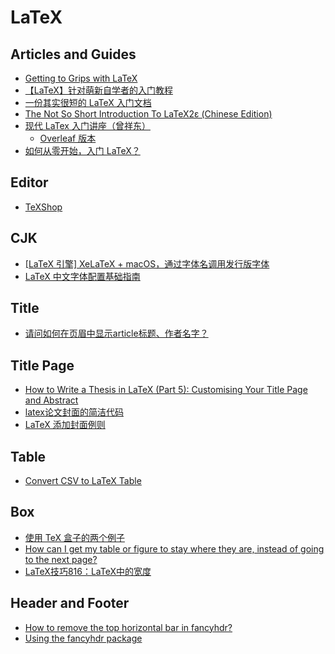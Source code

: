 # LaTeX

## Articles and Guides
* [Getting to Grips with LaTeX](https://www.andy-roberts.net/latex/)
* [【LaTeX】针对萌新自学者的入门教程](https://zhuanlan.zhihu.com/p/521649367)
* [一份其实很短的 LaTeX 入门文档](https://liam0205.me/2014/09/08/latex-introduction/)
* [The Not So Short Introduction To LaTeX2ε (Chinese Edition)](https://github.com/CTeX-org/lshort-zh-cn/)
* [现代 LaTex 入门讲座（曾祥东）](https://github.com/stone-zeng/latex-talk)
  * [Overleaf 版本](https://www.overleaf.com/project/622df830d7e1111ae7ccddb7)
* [如何从零开始，入门 LaTeX？](https://www.zhihu.com/question/62943097/answer/2432483007)

## Editor
* [TeXShop](https://pages.uoregon.edu/koch/texshop/)

## CJK
* [[LaTeX 引擎] XeLaTeX + macOS，通过字体名调用发行版字体](https://zhuanlan.zhihu.com/p/59774395)
* [LaTeX 中文字体配置基础指南](https://zhuanlan.zhihu.com/p/538459335)

## Title
* [请问如何在页眉中显示article标题、作者名字？](https://ask.latexstudio.net/index.php/ask/question/3381.html)

## Title Page
* [How to Write a Thesis in LaTeX (Part 5): Customising Your Title Page and Abstract](https://www.overleaf.com/learn/latex/How_to_Write_a_Thesis_in_LaTeX_(Part_5)%3A_Customising_Your_Title_Page_and_Abstract)
* [latex论文封面的简洁代码](https://zhuanlan.zhihu.com/p/524221069)
* [LaTeX 添加封面例则](https://zhuanlan.zhihu.com/p/633431642)

## Table
* [Convert CSV to LaTeX Table](https://tableconvert.com/csv-to-latex)

## Box
* [使用 TeX 盒子的两个例子](https://zhuanlan.zhihu.com/p/362226568)
* [How can I get my table or figure to stay where they are, instead of going to the next page?](https://www.overleaf.com/learn/latex/Questions/How_can_I_get_my_table_or_figure_to_stay_where_they_are%2C_instead_of_going_to_the_next_page%3F)
* [LaTeX技巧816：LaTeX中的宽度](https://www.latexstudio.net/archives/4257)

## Header and Footer
* [How to remove the top horizontal bar in fancyhdr?](https://tex.stackexchange.com/questions/13896/how-to-remove-the-top-horizontal-bar-in-fancyhdr)
* [Using the fancyhdr package](https://www.overleaf.com/learn/latex/Headers_and_footers#Using_the_fancyhdr_package)
